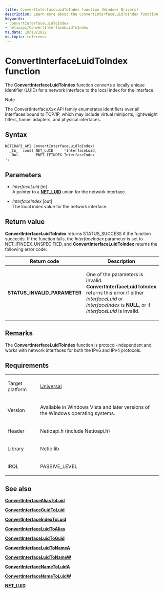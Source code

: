 ```yaml
---
title: ConvertInterfaceLuidToIndex function (Windows Drivers)
description: Learn more about the ConvertInterfaceLuidToIndex function.
keywords:
- ConvertInterfaceLuidToIndex
- netioapi/ConvertInterfaceLuidToIndex
ms.date: 10/18/2022
ms.topic: reference
---
```


# ConvertInterfaceLuidToIndex function

The **ConvertInterfaceLuidToIndex** function converts a locally unique identifier (LUID) for a network interface to the local index for the interface.

> [!NOTE]
> The ConvertInterface*Xxx* API family enumerates identifiers over all interfaces bound to TCP/IP, which may include virtual miniports, lightweight filters, tunnel adapters, and physical interfaces.

## Syntax

``` c++
NETIOAPI_API ConvertInterfaceLuidToIndex(
  _In_  const NET_LUID     *InterfaceLuid,
  _Out_       PNET_IFINDEX InterfaceIndex
);
```

## Parameters

- *InterfaceLuid* \[in\]  
   A pointer to a [**NET\_LUID**](net-luid-value.md) union for the network interface.

- *InterfaceIndex* \[out\]  
   The local index value for the network interface.

## Return value

**ConvertInterfaceLuidToIndex** returns STATUS\_SUCCESS if the function succeeds. If the function fails, the *InterfaceIndex* parameter is set to NET\_IFINDEX\_UNSPECIFIED, and **ConvertInterfaceLuidToIndex** returns the following error code:

<table>
<thead>
<tr class="header">
<th>Return code</th>
<th>Description</th>
</tr>
</thead>
<tbody>
<tr class="odd">
<td><strong>STATUS_INVALID_PARAMETER</strong></td>
<td><p>One of the parameters is invalid. <strong>ConvertInterfaceLuidToIndex</strong> returns this error if either <em>InterfaceLuid</em> or <em>InterfaceIndex</em> is <strong>NULL</strong>, or if <em>InterfaceLuid</em> is invalid.</p></td>
</tr>
</tbody>
</table>

## Remarks

The **ConvertInterfaceLuidToIndex** function is protocol-independent and works with network interfaces for both the IPv6 and IPv4 protocols.

## Requirements

<table>
<tbody>
<tr class="odd">
<td><p>Target platform</p></td>
<td><a href="/windows-hardware/drivers/develop/target-platforms">Universal</a></td>
</tr>
<tr class="even">
<td><p>Version</p></td>
<td><p>Available in Windows Vista and later versions of the Windows operating systems.</p></td>
</tr>
<tr class="odd">
<td><p>Header</p></td>
<td>Netioapi.h (include Netioapi.h)</td>
</tr>
<tr class="even">
<td><p>Library</p></td>
<td>Netio.lib</td>
</tr>
<tr class="odd">
<td><p>IRQL</p></td>
<td><p>PASSIVE_LEVEL</p></td>
</tr>
</tbody>
</table>

## See also

[**ConvertInterfaceAliasToLuid**](convertinterfacealiastoluid.md)

[**ConvertInterfaceGuidToLuid**](convertinterfaceguidtoluid.md)

[**ConvertInterfaceIndexToLuid**](convertinterfaceindextoluid.md)

[**ConvertInterfaceLuidToAlias**](convertinterfaceluidtoalias.md)

[**ConvertInterfaceLuidToGuid**](convertinterfaceluidtoguid.md)

[**ConvertInterfaceLuidToNameA**](convertinterfaceluidtonamea.md)

[**ConvertInterfaceLuidToNameW**](convertinterfaceluidtonamew.md)

[**ConvertInterfaceNameToLuidA**](convertinterfacenametoluida.md)

[**ConvertInterfaceNameToLuidW**](convertinterfacenametoluidw.md)

[**NET\_LUID**](net-luid-value.md)
